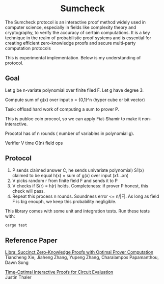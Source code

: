 <h1 align="center">Sumcheck</h1>

The Sumcheck protocol is an interactive proof method widely used in computer science, especially in fields like complexity theory and cryptography, to verify the accuracy of certain computations. It is a key technique in the realm of probabilistic proof systems and is essential for creating efficient zero-knowledge proofs and secure multi-party computation protocols

This is experimental implementation.
Below is my understanding of protocol.

## Goal
Let g be n-variate polynomial over finite filed F. Let g have degree 3.

Compute sum of g(x) over input x = {0,1}^n (hyper cube or bit vector)

Task: offload hard work of computing a sum to prover P.

This is publoc coin procool, so we can apply Fiat-Shamir to make it non-interactive.

Procotol has of n rounds ( number of variables in polynomial g).

Verifier V time O(n) field ops

## Protocol
1. P sends claimed answer C, he sends univariate polynomial) S1(x) claimed to be equal h(x)  = sum of g(x) over input (x1...xn)
2. V picks random r from finite field F and sends it to P
3. V checks if S(r) = h(r) holds. Completeness: if prover P honest, this check will pass.
4. Repeat this process n rounds. Soundness error <= n/|F|. As long as field F is big enouph, we keep this probability negligible.


This library comes with some unit and integration tests. Run these tests with:
```bash
cargo test
```

## Reference Paper
[Libra: Succinct Zero-Knowledge Proofs with Optimal Prover Computation](https://eprint.iacr.org/2019/317) <br/>
Tiancheng Xie, Jiaheng Zhang, Yupeng Zhang, Charalampos Papamanthou, Dawn Song

[Time-Optimal Interactive Proofs for Circuit Evaluation](https://arxiv.org/abs/1304.3812) <br/>
Justin Thaler
